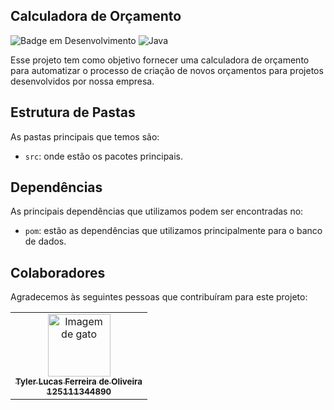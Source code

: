 
## Calculadora de Orçamento
![Badge em Desenvolvimento](http://img.shields.io/static/v1?label=STATUS&message=EM%20DESENVOLVIMENTO&color=GREEN&style=for-the-badge)
![Java](https://img.shields.io/badge/Java-ED8B00?style=for-the-badge&logo=java&logoColor=white)


Esse projeto tem como objetivo fornecer uma calculadora de orçamento para automatizar o processo de criação de novos orçamentos para projetos desenvolvidos por nossa empresa.

## Estrutura de Pastas

As pastas principais que temos são:

-   `src`: onde estão os pacotes principais.


## Dependências

As principais dependências que utilizamos podem ser encontradas no:
-   `pom`: estão as dependências que utilizamos principalmente para o banco de dados.

##  Colaboradores

Agradecemos às seguintes pessoas que contribuíram para este projeto:

<table>
  <tr>
    <td align="center">
      <a href="#">
        <img src="https://conteudo.imguol.com.br/c/entretenimento/28/2022/10/28/gato-preto-1666974144631_v2_3x4.jpg" width="100px;" alt="Imagem de gato"/><br>
        <sub>
          <b>Tyler Lucas Ferreira de Oliveira</b><br>
                    <b>125111344890</b>
        </sub>
      </a>
    </td>

